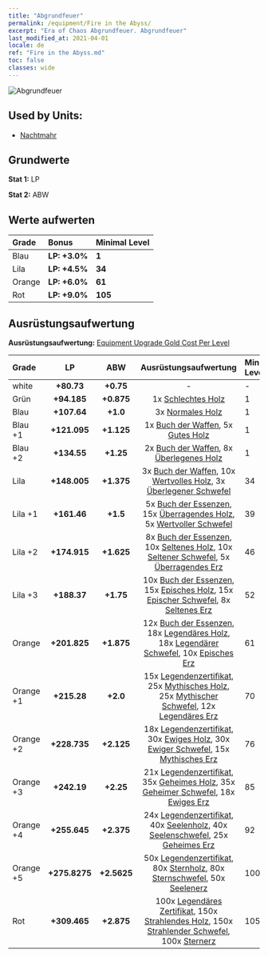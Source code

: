 ```yaml
---
title: "Abgrundfeuer"
permalink: /equipment/Fire in the Abyss/
excerpt: "Era of Chaos Abgrundfeuer. Abgrundfeuer"
last_modified_at: 2021-04-01
locale: de
ref: "Fire in the Abyss.md"
toc: false
classes: wide
---
```


  ![Abgrundfeuer](/images/e/e_5082.png)

## Used by Units:

* [Nachtmahr](/de/units/Nightmare/) 


## Grundwerte
 **Stat 1:** LP

 **Stat 2:** ABW

## Werte aufwerten

  |     Grade    |   Bonus | Minimal Level | 
  |:-------------|:--------|:--------------| 
  | Blau | **LP: +3.0%** | **1** | 
  | Lila | **LP: +4.5%** | **34** | 
  | Orange | **LP: +6.0%** | **61** | 
  | Rot | **LP: +9.0%** | **105** | 


## Ausrüstungsaufwertung
 **Ausrüstungsaufwertung:** [Equipment Upgrade Gold Cost Per Level](/equipment/EquipmentUpgradeCostPerLevel/) 

  |          Grade      | LP | ABW | Ausrüstungsaufwertung | Minimal Level |
  |:--------------------|:---------:|:---------:|:----------------:|:--------------|
  | white | **+80.73** | **+0.75** | - | - |
  | Grün | **+94.185** | **+0.875** | 1x [Schlechtes Holz](/de/Items/mat_1/) | 1 |
  | Blau | **+107.64** | **+1.0** | 3x [Normales Holz](/de/Items/mat_7/) | 1 |
  | Blau +1 | **+121.095** | **+1.125** | 1x [Buch der Waffen](/de/Items/mat_18/), 5x [Gutes Holz](/de/Items/mat_13/) | 1 |
  | Blau +2 | **+134.55** | **+1.25** | 2x [Buch der Waffen](/de/Items/mat_25/), 8x [Überlegenes Holz](/de/Items/mat_20/) | 1 |
  | Lila | **+148.005** | **+1.375** | 3x [Buch der Waffen](/de/Items/mat_32/), 10x [Wertvolles Holz](/de/Items/mat_27/), 3x [Überlegener Schwefel](/de/Items/mat_22/) | 34 |
  | Lila +1 | **+161.46** | **+1.5** | 5x [Buch der Essenzen](/de/Items/mat_39/), 15x [Überragendes Holz](/de/Items/mat_34/), 5x [Wertvoller Schwefel](/de/Items/mat_29/) | 39 |
  | Lila +2 | **+174.915** | **+1.625** | 8x [Buch der Essenzen](/de/Items/mat_46/), 10x [Seltenes Holz](/de/Items/mat_41/), 10x [Seltener Schwefel](/de/Items/mat_43/), 5x [Überragendes Erz](/de/Items/mat_33/) | 46 |
  | Lila +3 | **+188.37** | **+1.75** | 10x [Buch der Essenzen](/de/Items/mat_53/), 15x [Episches Holz](/de/Items/mat_48/), 15x [Epischer Schwefel](/de/Items/mat_50/), 8x [Seltenes Erz](/de/Items/mat_40/) | 52 |
  | Orange | **+201.825** | **+1.875** | 12x [Buch der Essenzen](/de/Items/mat_60/), 18x [Legendäres Holz](/de/Items/mat_55/), 18x [Legendärer Schwefel](/de/Items/mat_57/), 10x [Episches Erz](/de/Items/mat_47/) | 61 |
  | Orange +1 | **+215.28** | **+2.0** | 15x [Legendenzertifikat](/de/Items/mat_67/), 25x [Mythisches Holz](/de/Items/mat_62/), 25x [Mythischer Schwefel](/de/Items/mat_64/), 12x [Legendäres Erz](/de/Items/mat_54/) | 70 |
  | Orange +2 | **+228.735** | **+2.125** | 18x [Legendenzertifikat](/de/Items/mat_74/), 30x [Ewiges Holz](/de/Items/mat_69/), 30x [Ewiger Schwefel](/de/Items/mat_71/), 15x [Mythisches Erz](/de/Items/mat_61/) | 76 |
  | Orange +3 | **+242.19** | **+2.25** | 21x [Legendenzertifikat](/de/Items/mat_81/), 35x [Geheimes Holz](/de/Items/mat_76/), 35x [Geheimer Schwefel](/de/Items/mat_78/), 18x [Ewiges Erz](/de/Items/mat_68/) | 85 |
  | Orange +4 | **+255.645** | **+2.375** | 24x [Legendenzertifikat](/de/Items/mat_88/), 40x [Seelenholz](/de/Items/mat_83/), 40x [Seelenschwefel](/de/Items/mat_85/), 25x [Geheimes Erz](/de/Items/mat_75/) | 92 |
  | Orange +5 | **+275.8275** | **+2.5625** | 50x [Legendenzertifikat](/de/Items/mat_95/), 80x [Sternholz](/de/Items/mat_90/), 80x [Sternschwefel](/de/Items/mat_92/), 50x [Seelenerz](/de/Items/mat_82/) | 100 |
  | Rot | **+309.465** | **+2.875** | 100x [Legendäres Zertifikat](/de/Items/mat_102/), 150x [Strahlendes Holz](/de/Items/mat_97/), 150x [Strahlender Schwefel](/de/Items/mat_99/), 100x [Sternerz](/de/Items/mat_89/) | 105 |

